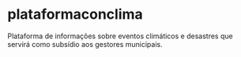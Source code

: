 # plataformaconclima
Plataforma de informações sobre eventos climáticos e desastres que servirá como subsídio aos gestores municipais. 
